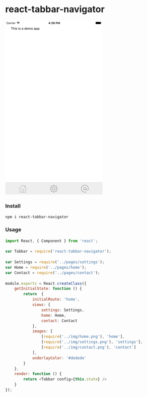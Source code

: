 # react-tabbar-navigator

![Demo](https://github.com/mdnahian/react-tabbar-navigator/blob/master/screenshot.png)


### Install
```shell
npm i react-tabbar-navigator
```

### Usage
```javascript
import React, { Component } from 'react';

var Tabbar = require('react-tabbar-navigator');

var Settings = require('../pages/settings');
var Home = require('../pages/home');
var Contact = require('../pages/contact');

module.exports = React.createClass({
	getInitialState: function () {
		return	{
			initialRoute: 'home',
			views: {
				settings: Settings,
				home: Home,
				contact: Contact
			},
			images: [
				[require('../img/home.png'), 'home'],
				[require('../img/settings.png'), 'settings'],
				[require('../img/contact.png'), 'contact']
			],
			underlayColor: '#dedede'
		}
	},
	render: function () {
		return <Tabbar config={this.state} />
	}
});
```
